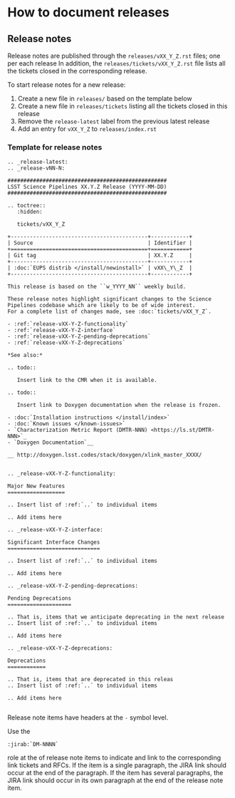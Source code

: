 # How to document releases

## Release notes

Release notes are published through the `releases/vXX_Y_Z.rst` files; one per each release
In addition, the `releases/tickets/vXX_Y_Z.rst` file lists all the tickets closed in the corresponding release.

To start release notes for a new release:

1. Create a new file in `releases/` based on the template below
2. Create a new file in `releases/tickets` listing all the tickets closed in this release
3. Remove the `release-latest` label from the previous latest release
4. Add an entry for `vXX_Y_Z` to `releases/index.rst`

### Template for release notes

```
.. _release-latest:
.. _release-vNN-N:

##################################################
LSST Science Pipelines XX.Y.Z Release (YYYY-MM-DD)
##################################################

.. toctree::
   :hidden:

   tickets/vXX_Y_Z

+-------------------------------------------+------------+
| Source                                    | Identifier |
+===========================================+============+
| Git tag                                   | XX.Y.Z     |
+-------------------------------------------+------------+
| :doc:`EUPS distrib </install/newinstall>` | vXX\_Y\_Z  |
+-------------------------------------------+------------+

This release is based on the ``w_YYYY_NN`` weekly build.

These release notes highlight significant changes to the Science Pipelines codebase which are likely to be of wide interest.
For a complete list of changes made, see :doc:`tickets/vXX_Y_Z`.

- :ref:`release-vXX-Y-Z-functionality`
- :ref:`release-vXX-Y-Z-interface`
- :ref:`release-vXX-Y-Z-pending-deprecations`
- :ref:`release-vXX-Y-Z-deprecations`

*See also:*

.. todo::

   Insert link to the CMR when it is available.

.. todo::

   Insert link to Doxygen documentation when the release is frozen.

- :doc:`Installation instructions </install/index>`
- :doc:`Known issues </known-issues>`
- `Characterization Metric Report (DMTR-NNN) <https://ls.st/DMTR-NNN>`_
- `Doxygen Documentation`__

__ http://doxygen.lsst.codes/stack/doxygen/xlink_master_XXXX/


.. _release-vXX-Y-Z-functionality:

Major New Features
==================

.. Insert list of :ref:`..` to individual items

.. Add items here

.. _release-vXX-Y-Z-interface:

Significant Interface Changes
=============================

.. Insert list of :ref:`..` to individual items

.. Add items here

.. _release-vXX-Y-Z-pending-deprecations:

Pending Deprecations
====================

.. That is, items that we anticipate deprecating in the next release
.. Insert list of :ref:`..` to individual items

.. Add items here

.. _release-vXX-Y-Z-deprecations:

Deprecations
============

.. That is, items that are deprecated in this releas
.. Insert list of :ref:`..` to individual items

.. Add items here


```

Release note items have headers at the `-` symbol level.

Use the

```
:jirab:`DM-NNNN`
```

role at the of release note items to indicate and link to the corresponding link tickets and RFCs.
If the item is a single paragraph, the JIRA link should occur at the end of the paragraph.
If the item has several paragraphs, the JIRA link should occur in its own paragraph at the end of the release note item.
